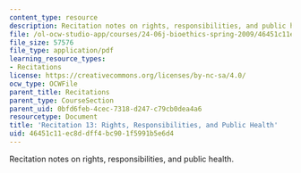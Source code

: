 ```yaml
---
content_type: resource
description: Recitation notes on rights, responsibilities, and public health.
file: /ol-ocw-studio-app/courses/24-06j-bioethics-spring-2009/46451c11ec8ddff4bc901f5991b5e6d4_MIT24_06Js09_rec13.pdf
file_size: 57576
file_type: application/pdf
learning_resource_types:
- Recitations
license: https://creativecommons.org/licenses/by-nc-sa/4.0/
ocw_type: OCWFile
parent_title: Recitations
parent_type: CourseSection
parent_uid: 0bfd6feb-4cec-7318-d247-c79cb0dea4a6
resourcetype: Document
title: 'Recitation 13: Rights, Responsibilities, and Public Health'
uid: 46451c11-ec8d-dff4-bc90-1f5991b5e6d4
---
```

Recitation notes on rights, responsibilities, and public health.